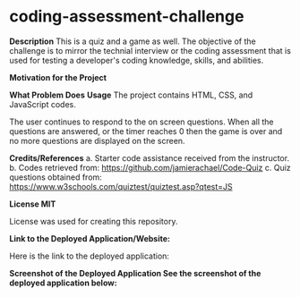 # coding-assessment-challenge

**Description**
This is a quiz and a game as well. The objective of the challenge is to mirror the technial interview or the coding assessment that is used for testing a developer's coding knowledge, skills, and abilities.

**Motivation for the Project**

**What Problem Does** 
**Usage**
The project contains HTML, CSS, and JavaScript codes. 

The user continues to respond to the on screen questions. When all the questions are answered, or the timer reaches 0 then the game is over and no more questions are displayed on the screen.

**Credits/References**
a. Starter code assistance received from the instructor. b. Codes retrieved from: https://github.com/jamierachael/Code-Quiz
c. Quiz questions obtained from: https://www.w3schools.com/quiztest/quiztest.asp?qtest=JS

**License MIT** 

License was used for creating this repository.

**Link to the Deployed Application/Website:**

Here is the link to the deployed application: 

**Screenshot of the Deployed Application See the screenshot of the deployed application below:**
